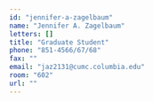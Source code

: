 ```yaml
---
id: "jennifer-a-zagelbaum"
name: "Jennifer A. Zagelbaum"
letters: []
title: "Graduate Student"
phone: "851-4566/67/68"
fax: ""
email: "jaz2131@cumc.columbia.edu"
room: "602"
url: ""
---
```


